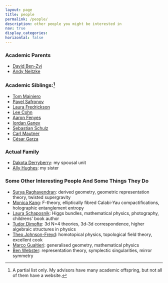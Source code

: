 ```yaml
---
layout: page
title: people
permalink: /people/
description: other people you might be interested in
nav: true
display_categories:
horizontal: false
---
```

### Academic Parents
- [David Ben-Zvi](https://web.ma.utexas.edu/users/benzvi/)
- [Andy Neitzke](https://gauss.math.yale.edu/~an592/)

### Academic Siblings:[^1]
- [Tom Mainiero](https://tommainiero.com)
- [Pavel Safronov](https://sites.google.com/site/psafronov/)
- [Laura Fredrickson](https://pages.uoregon.edu/lfredric/)
- [Lee Cohn](http://lncohn.com)
- [Aaron Fenyes](https://www.ihes.fr/~fenyes/)
- [Iordan Ganev](https://ivganev.github.io)
- [Sebastian Schulz](https://web.ma.utexas.edu/users/s.schulz/)
- [Carl Mautner](https://math.ucr.edu/~mautner/)
- [C&eacute;sar Garza](https://www.uhd.edu/academics/sciences/mathematics-statistics/Pages/bio-garzace.aspx)

### Actual Family
- [Dakota Derryberry](https://www.linkedin.com/in/dakota-derryberry-41733a49/): my spousal unit
- [Ally Hughes](https://www.butterflyeffectpsychology.com): my sister

### Some Other Interesting People And Some Things They Do
- [Surya Raghavendran](https://sraghavendran.github.io): derived geometry, geometric representation theory, twisted supergravity
- [Monica Kang](https://www.its.caltech.edu/~monica/): F-theory, elliptically fibred Calabi-Yau compactifications, holographic entanglement entropy
- [Laura Schaposnik](https://schapos.people.uic.edu): Higgs bundles, mathematical physics, photography, childrens' book author
- [Tudor Dimofte](https://tudor.faculty.ucdavis.edu): 3d N=4 theories, 3d-3d correspondence, higher algebraic structures in physics
- [Theo Johnson-Freyd](http://categorified.net): homotopical physics, topological field theory, excellent cook
- [Marco Gualtieri](http://www.math.toronto.edu/mgualt/): generalised geometry, mathematical physics
- [Ben Webster](https://uwaterloo.ca/scholar/b2webste): representation theory, symplectic singularities, mirror symmetry

[^1]: A partial list only. My advisors have many academic offspring, but not all of them have a website.
